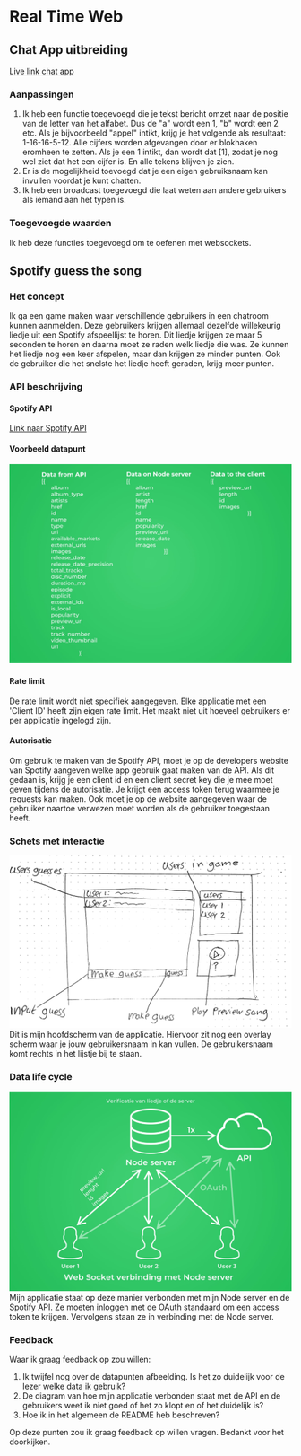 
# Real Time Web
## Chat App uitbreiding
[Live link chat app](https://chat-app-tjebbe.herokuapp.com)

### Aanpassingen
1. Ik heb een functie toegevoegd die je tekst bericht omzet naar de positie van de letter van het alfabet. Dus de "a" wordt een 1, "b" wordt een 2 etc.
Als je bijvoorbeeld "appel" intikt, krijg je het volgende als resultaat: 1-16-16-5-12. Alle cijfers worden afgevangen door er blokhaken eromheen te zetten. Als je een 1 intikt, dan wordt dat [1], zodat je nog wel ziet dat het een cijfer is. En alle tekens blijven je zien.
2. Er is de mogelijkheid toevoegd dat je een eigen gebruiksnaam kan invullen voordat je kunt chatten.
3. Ik heb een broadcast toegevoegd die laat weten aan andere gebruikers als iemand aan het typen is.

### Toegevoegde waarden
Ik heb deze functies toegevoegd om te oefenen met websockets.

## Spotify guess the song
### Het concept
Ik ga een game maken waar verschillende gebruikers in een chatroom kunnen aanmelden. Deze gebruikers krijgen allemaal dezelfde willekeurig liedje uit een Spotify afspeellijst te horen. Dit liedje krijgen ze maar 5 seconden te horen en daarna moet ze raden welk liedje die was.
Ze kunnen het liedje nog een keer afspelen, maar dan krijgen ze minder punten. Ook de gebruiker die het snelste het liedje heeft geraden, krijg meer punten.

### API beschrijving
#### Spotify API
[Link naar Spotify API](https://developer.spotify.com/documentation/web-api/)

#### Voorbeeld datapunt
![Alle datapunten van mijn applicatie](docs/data.jpg)

#### Rate limit
De rate limit wordt niet specifiek aangegeven. Elke applicatie met een 'Client ID' heeft zijn eigen rate limit. Het maakt niet uit hoeveel gebruikers er per applicatie ingelogd zijn.

#### Autorisatie
Om gebruik te maken van de Spotify API, moet je op de developers website van Spotify aangeven welke app gebruik gaat maken van de API. Als dit gedaan is, krijg je een client id en een client secret key die je mee moet geven tijdens de autorisatie. Je krijgt een access token terug waarmee je requests kan maken.
Ook moet je op de website aangegeven waar de gebruiker naartoe verwezen moet worden als de gebruiker toegestaan heeft.

### Schets met interactie
![Applicatie schets met interactie aanduidingen](docs/applicatie-schets.jpg)
Dit is mijn hoofdscherm van de applicatie. Hiervoor zit nog een overlay scherm waar je jouw gebruikersnaam in kan vullen. De gebruikersnaam komt rechts in het lijstje bij te staan.

### Data life cycle
![Diagram van applicatie](docs/diagram.jpg)
Mijn applicatie staat op deze manier verbonden met mijn Node server en de Spotify API. Ze moeten inloggen met de OAuth standaard om een access token te krijgen. Vervolgens staan ze in verbinding met de Node server.

### Feedback
Waar ik graag feedback op zou willen:
1. Ik twijfel nog over de datapunten afbeelding. Is het zo duidelijk voor de lezer welke data ik gebruik?
2. De diagram van hoe mijn applicatie verbonden staat met de API en de gebruikers weet ik niet goed of het zo klopt en of het duidelijk is?
3. Hoe ik in het algemeen de README heb beschreven?

Op deze punten zou ik graag feedback op willen vragen. Bedankt voor het doorkijken.